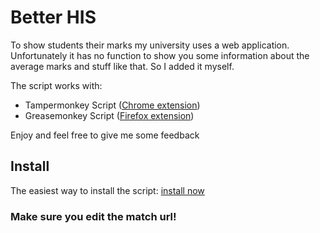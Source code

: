 # Better HIS
To show students their marks my university uses a web application.
Unfortunately it has no function to show you some information about the average marks and stuff like that.
So I added it myself.

The script works with:
- Tampermonkey Script ([Chrome extension](https://chrome.google.com/webstore/detail/tampermonkey/dhdgffkkebhmkfjojejmpbldmpobfkfo ))
- Greasemonkey Script ([Firefox extension](https://addons.mozilla.org/de/firefox/addon/greasemonkey/))

Enjoy and feel free to give me some feedback

## Install
The easiest way to install the script: [install now](https://github.com/jhertfe/better_his/raw/master/better_his.user.js)
### Make sure you edit the match url!

